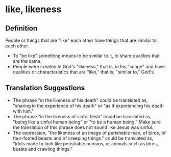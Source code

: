 # like, likeness

## Definition

People or things that are "like" each other have things that are similar to each other.

* To "be like" something means to be similar to it, to share qualities that are the same.
* People were created in God's "likeness," that is, in his "image" and have qualities or characteristics that are "like," that is, "similar to," God's.


## Translation Suggestions



* The phrase "in the likeness of his death" could be translated as, "sharing in the experience of his death" or "as if experiencing his death with him."
* The phrase "in the likeness of sinful flesh" could be translated as, "being like a sinful human being" or "to be a human being." Make sure the translation of this phrase does not sound like Jesus was sinful.
* The expression, "the likeness of an image of perishable man, of birds, of four-footed beasts and of creeping things." could be translated as, "idols made to look like perishable humans, or animals such as birds, beasts and crawling things."